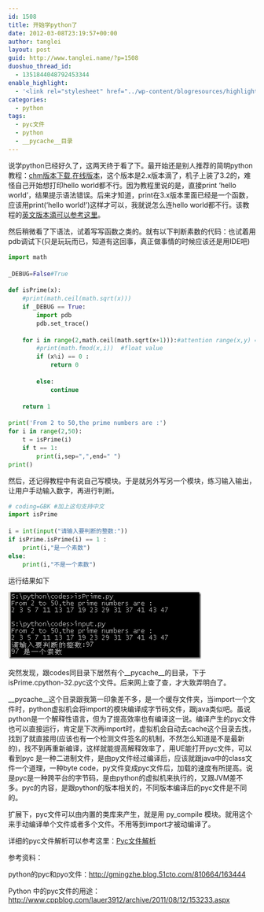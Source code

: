 ```yaml
---
id: 1508
title: 开始学python了
date: 2012-03-08T23:19:57+00:00
author: tanglei
layout: post
guid: http://www.tanglei.name/?p=1508
duoshuo_thread_id:
  - 1351844048792453344
enable_highlight:
  - '<link rel="stylesheet" href="../wp-content/blogresources/highlightconfig/highlight.default.min.css"><script src="../wp-content/blogresources/highlightconfig/jquery-2.1.4.min.js"></script><script src="../wp-content/blogresources/highlightconfig/enable_highlight.js"></script>'
categories:
  - python
tags:
  - pyc文件
  - python
  - __pycache__目录
---
```

说学python已经好久了，这两天终于看了下。最开始还是别人推荐的简明python教程：[chm版本下载](http://ishare.iask.sina.com.cn/f/8343136.html),[在线版本](http://sebug.net/paper/python/)，这个版本是2.x版本滴了，机子上装了3.2的，难怪自己开始想打印hello world都不行。因为教程里说的是，直接print ‘hello world’，结果提示语法错误。后来才知道，print在3.x版本里面已经是一个函数，应该用print(‘hello world!’)这样才可以，我就说怎么连hello world都不行。该教程的[英文版本滴可以参考这里](http://www.swaroopch.com/notes/Python)。

然后稍微看了下语法，试着写写函数之类的。就有以下判断素数的代码：也试着用pdb调试下(只是玩玩而已，知道有这回事，真正做事情的时候应该还是用IDE吧)

```python
import math

_DEBUG=False#True

def isPrime(x):
	#print(math.ceil(math.sqrt(x)))
	if _DEBUG == True:
		import pdb
		pdb.set_trace()

	for i in range(2,math.ceil(math.sqrt(x+1))):#attention range(x,y) === [x,y)
		#print(math.fmod(x,i))  #float value
		if (x%i) == 0 :
			return 0

		else:
			continue

	return 1

print('From 2 to 50,the prime numbers are :')	
for i in range(2,50):
	t = isPrime(i)
	if t == 1:
		print(i,sep=",",end=" ")
print()
```

然后，还记得教程中有说自己写模块。于是就另外写另一个模块，练习输入输出，让用户手动输入数字，再进行判断。

```python
# coding=GBK #加上这句支持中文
import isPrime

i = int(input("请输入要判断的整数:"))
if isPrime.isPrime(i) == 1 :
	print(i,"是一个素数")
else:	
	print(i,"不是一个素数")	

```

运行结果如下

[<img title="image" src="/wp-content/uploads/2012/03/image_thumb.png" alt="image"  data-pinit="registered" />](/wp-content/uploads/2012/03/image.png)

突然发现，跟codes同目录下居然有个\_\_pycache\_\_的目录，下于isPrime.cpython-32.pyc这个文件。后来网上查了查，才大致弄明白了。

\_\_pycache\_\_这个目录跟我第一印象差不多，是一个缓存文件夹，当import一个文件时，python虚拟机会将import的模块编译成字节码文件，跟java类似吧。虽说python是一个解释性语言，但为了提高效率也有编译这一说。编译产生的pyc文件也可以直接运行，肯定是下次再import时，虚拟机会自动去cache这个目录去找，找到了就直接用(应该也有一个检测文件签名的机制，不然怎么知道是不是最新的)，找不到再重新编译，这样就能提高解释效率了，用UE能打开pyc文件，可以看到pyc 是一种二进制文件，是由py文件经过编译后，应该就跟java中的class文件一个道理，一种byte code，py文件变成pyc文件后，加载的速度有所提高。说是pyc是一种跨平台的字节码，是由python的虚拟机来执行的，又跟JVM差不多。pyc的内容，是跟python的版本相关的，不同版本编译后的pyc文件是不同的。

扩展下，pyc文件可以由内置的类库来产生，就是用 py_compile 模块。就用这个来手动编译单个文件或者多个文件。不用等到import才被动编译了。

详细的pyc文件解析可以参考这里：[Pyc文件解析](http://blog.donews.com/lemur/archive/2006/02/21/736881.aspx)

参考资料：
  
python的pyc和pyo文件：<http://gmingzhe.blog.51cto.com/810664/163444>
  
Python 中的pyc文件的用途：<http://www.cppblog.com/lauer3912/archive/2011/08/12/153233.aspx>
